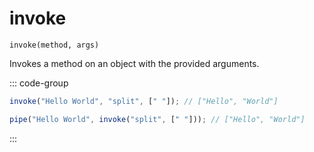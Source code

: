 # invoke

`invoke(method, args)`

Invokes a method on an object with the provided arguments.

::: code-group

```ts [data-first]
invoke("Hello World", "split", [" "]); // ["Hello", "World"]
```

```ts [data-last]
pipe("Hello World", invoke("split", [" "])); // ["Hello", "World"]
```

:::
